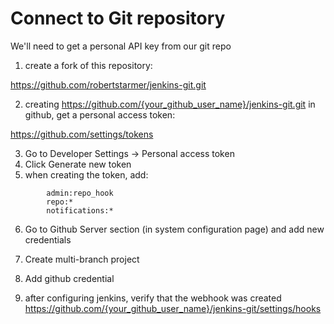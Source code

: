 # Connect to Git repository
We'll need to get a personal API key from our git repo
1. create a fork of this repository:

https://github.com/robertstarmer/jenkins-git.git

2. creating
https://github.com/{your_github_user_name}/jenkins-git.git
in github, get a personal access token:

https://github.com/settings/tokens

3. Go to Developer Settings -> Personal access token
4. Click Generate new token
5. when creating the token, add:
```
        admin:repo_hook
        repo:*
        notifications:*
```

6. Go to Github Server section (in system configuration page) and add new credentials

7. Create multi-branch project
8. Add github credential 

9. after configuring jenkins, verify that the webhook was created
https://github.com/{your_github_user_name}/jenkins-git/settings/hooks


